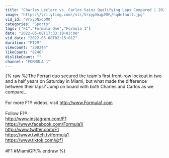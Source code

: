 ```yaml
---
title: "Charles Leclerc vs. Carlos Sainz Qualifying Laps Compared | 2022 Miami Grand Prix"
image: "https:\/\/i.ytimg.com\/vi\/VrxypNxqpM0\/hqdefault.jpg"
vid_id: "VrxypNxqpM0"
categories: "Sports"
tags: ["F1","Formula One","Formula 1"]
date: "2022-05-08T17:33:19+03:00"
vid_date: "2022-05-08T02:15:01Z"
duration: "PT2M"
viewcount: "200244"
likeCount: "8246"
dislikeCount: ""
channel: "FORMULA 1"
---
```

{% raw %}The Ferrari duo secured the team's first front-row lockout in two and a half years on Saturday in Miami, but what made the difference between their laps? Jump on board with both Charles and Carlos as we compare...<br /><br />For more F1® videos, visit <a rel="nofollow" target="blank" href="http://www.Formula1.com">http://www.Formula1.com</a><br /><br />Follow F1®:<br /><a rel="nofollow" target="blank" href="http://www.instagram.com/F1">http://www.instagram.com/F1</a><br /><a rel="nofollow" target="blank" href="https://www.facebook.com/Formula1/">https://www.facebook.com/Formula1/</a><br /><a rel="nofollow" target="blank" href="http://www.twitter.com/F1">http://www.twitter.com/F1</a><br /><a rel="nofollow" target="blank" href="https://www.twitch.tv/formula1">https://www.twitch.tv/formula1</a><br /><a rel="nofollow" target="blank" href="https://www.tiktok.com/@f1">https://www.tiktok.com/@f1</a><br /><br />#F1 #MiamiGP{% endraw %}
